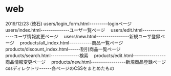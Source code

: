 # web
2019/12/23 (徳石) 
users/login_form.html---------loginページ  
users/index.html--------------ユーザ一覧ページ　
users/edit.html---------------ユーザ情報変更ページ　
users/new.html----------------新規ユーザ登録ページ　
products/all_index.html-----------商品一覧ページ　
products/discount_index.html------割引商品一覧ページ　
products/search.html--------------検索　
products/edit.html----------------商品情報変更ページ　
products/new.html-----------------新規商品登録ページ　
cssディレクトリ------各ページのCSSをまとめたもの
